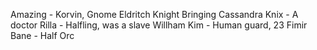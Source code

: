 Amazing - Korvin, Gnome Eldritch Knight
    Bringing Cassandra Knix - A doctor
    Rilla - Halfling, was a slave
    Willham Kim - Human guard, 23
    Fimir Bane - Half Orc
